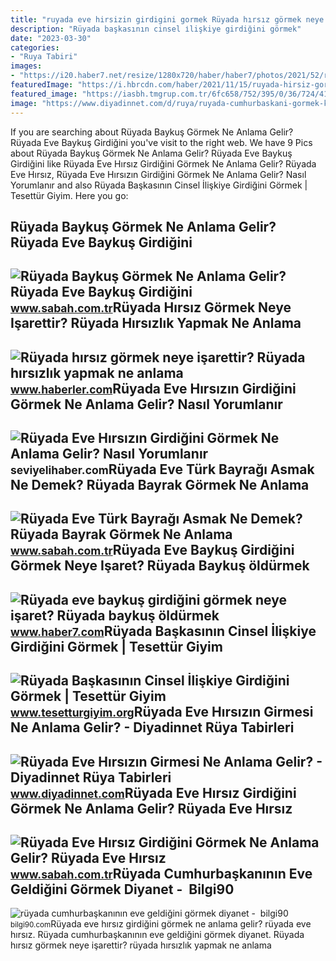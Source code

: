```yaml
---
title: "ruyada eve hirsizin girdigini gormek Rüyada hırsız görmek neye işarettir? rüyada hırsızlık yapmak ne anlama"
description: "Rüyada başkasının cinsel i̇lişkiye girdiğini görmek"
date: "2023-03-30"
categories:
- "Ruya Tabiri"
images:
- "https://i20.haber7.net/resize/1280x720/haber/haber7/photos/2021/52/ruyada_baykus_gormek_neye_isaret_ruyada_baykus_oldurmek_ne_anlama_gelir_1640774995_5236.jpg"
featuredImage: "https://i.hbrcdn.com/haber/2021/11/15/ruyada-hirsiz-gormek-neye-isarettir-ruyada-14531510_5695_amp.jpg"
featured_image: "https://iasbh.tmgrup.com.tr/6fc658/752/395/0/36/724/416?u=https://isbh.tmgrup.com.tr/sbh/2021/09/09/ruyada-eve-hirsizin-girdigini-gormek-ne-demek-ruyada-eve-hirsiz-girmesi-ne-anlama-gelir-1631185131795.jpg"
image: "https://www.diyadinnet.com/d/ruya/ruyada-cumhurbaskani-gormek-konusmak-ne-anlama-gelir-3916.jpg"
---
```


If you are searching about Rüyada Baykuş Görmek Ne Anlama Gelir? Rüyada Eve Baykuş Girdiğini you've visit to the right web. We have 9 Pics about Rüyada Baykuş Görmek Ne Anlama Gelir? Rüyada Eve Baykuş Girdiğini like Rüyada Eve Hırsız Girdiğini Görmek Ne Anlama Gelir? Rüyada Eve Hırsız, Rüyada Eve Hırsızın Girdiğini Görmek Ne Anlama Gelir? Nasıl Yorumlanır and also Rüyada Başkasının Cinsel İlişkiye Girdiğini Görmek | Tesettür Giyim. Here you go:

Rüyada Baykuş Görmek Ne Anlama Gelir? Rüyada Eve Baykuş Girdiğini
-----------------------------------------------------------------

 ![Rüyada Baykuş Görmek Ne Anlama Gelir? Rüyada Eve Baykuş Girdiğini](https://iasbh.tmgrup.com.tr/f09e2d/752/395/0/101/724/481?u=https://isbh.tmgrup.com.tr/sbh/2022/04/27/ruyada-baykus-gormek-ne-anlama-gelir-ruyada-eve-baykus-girdigini-gormek-kovmak-yakalamak-anlami-1651065519601.jpg) <small>www.sabah.com.tr</small>Rüyada Hırsız Görmek Neye Işarettir? Rüyada Hırsızlık Yapmak Ne Anlama
----------------------------------------------------------------------

 ![Rüyada hırsız görmek neye işarettir? Rüyada hırsızlık yapmak ne anlama](https://i.hbrcdn.com/haber/2021/11/15/ruyada-hirsiz-gormek-neye-isarettir-ruyada-14531510_5695_amp.jpg) <small>www.haberler.com</small>Rüyada Eve Hırsızın Girdiğini Görmek Ne Anlama Gelir? Nasıl Yorumlanır
----------------------------------------------------------------------

 ![Rüyada Eve Hırsızın Girdiğini Görmek Ne Anlama Gelir? Nasıl Yorumlanır](https://seviyelihaber.com/wp-content/uploads/2022/08/ruyada-eve-hirsizin-girdigini-gormek-ne-anlama-gelir-nasil-yorumlanir.jpg) <small>seviyelihaber.com</small>Rüyada Eve Türk Bayrağı Asmak Ne Demek? Rüyada Bayrak Görmek Ne Anlama
----------------------------------------------------------------------

 ![Rüyada Eve Türk Bayrağı Asmak Ne Demek? Rüyada Bayrak Görmek Ne Anlama](https://iasbh.tmgrup.com.tr/107372/650/344/0/0/774/406?u=https://isbh.tmgrup.com.tr/sbh/2021/09/13/ruyada-bayrak-gormek-ne-anlama-gelir-ruyada-turk-bayragi-gormek-ne-demek-1631518254494.jpg) <small>www.sabah.com.tr</small>Rüyada Eve Baykuş Girdiğini Görmek Neye Işaret? Rüyada Baykuş öldürmek
----------------------------------------------------------------------

 ![Rüyada eve baykuş girdiğini görmek neye işaret? Rüyada baykuş öldürmek](https://i20.haber7.net/resize/1280x720/haber/haber7/photos/2021/52/ruyada_baykus_gormek_neye_isaret_ruyada_baykus_oldurmek_ne_anlama_gelir_1640774995_5236.jpg) <small>www.haber7.com</small>Rüyada Başkasının Cinsel İlişkiye Girdiğini Görmek | Tesettür Giyim
-------------------------------------------------------------------

 ![Rüyada Başkasının Cinsel İlişkiye Girdiğini Görmek | Tesettür Giyim](https://www.tesetturgiyim.org/wp-content/uploads/2021/12/Ruyada-Baskasinin-Cinsel-Iliskiye-Girdigini-Gormek.jpg) <small>www.tesetturgiyim.org</small>Rüyada Eve Hırsızın Girmesi Ne Anlama Gelir? - Diyadinnet Rüya Tabirleri
------------------------------------------------------------------------

 ![Rüyada Eve Hırsızın Girmesi Ne Anlama Gelir? - Diyadinnet Rüya Tabirleri](https://www.diyadinnet.com/d/ruya/ruyada-eve-hirsizin-girmesi-ne-anlama-gelir-5264.jpg) <small>www.diyadinnet.com</small>Rüyada Eve Hırsız Girdiğini Görmek Ne Anlama Gelir? Rüyada Eve Hırsız
---------------------------------------------------------------------

 ![Rüyada Eve Hırsız Girdiğini Görmek Ne Anlama Gelir? Rüyada Eve Hırsız](https://iasbh.tmgrup.com.tr/6fc658/752/395/0/36/724/416?u=https://isbh.tmgrup.com.tr/sbh/2021/09/09/ruyada-eve-hirsizin-girdigini-gormek-ne-demek-ruyada-eve-hirsiz-girmesi-ne-anlama-gelir-1631185131795.jpg) <small>www.sabah.com.tr</small>Rüyada Cumhurbaşkanının Eve Geldiğini Görmek Diyanet - ️ Bilgi90
----------------------------------------------------------------

 ![rüyada cumhurbaşkanının eve geldiğini görmek diyanet - ️ bilgi90](https://www.diyadinnet.com/d/ruya/ruyada-cumhurbaskani-gormek-konusmak-ne-anlama-gelir-3916.jpg) <small>bilgi90.com</small>Rüyada eve hırsız girdiğini görmek ne anlama gelir? rüyada eve hırsız. Rüyada cumhurbaşkanının eve geldiğini görmek diyanet. Rüyada hırsız görmek neye işarettir? rüyada hırsızlık yapmak ne anlama
